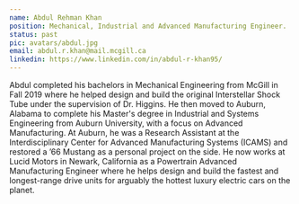 ```yaml
---
name: Abdul Rehman Khan
position: Mechanical, Industrial and Advanced Manufacturing Engineer.
status: past
pic: avatars/abdul.jpg
email: abdul.r.khan@mail.mcgill.ca
linkedin: https://www.linkedin.com/in/abdul-r-khan95/
---
```

Abdul completed his bachelors in Mechanical Engineering from McGill in Fall 2019 where he helped design and build the original Interstellar Shock Tube under the supervision of Dr. Higgins. He then moved to Auburn, Alabama to complete his Master's degree in Industrial and Systems Engineering from Auburn University, with a focus on Advanced Manufacturing. At Auburn, he was a Research Assistant at the Interdisciplinary Center for Advanced Manufacturing Systems (ICAMS) and restored a ’66 Mustang as a personal project on the side. He now works at Lucid Motors in Newark, California as a Powertrain Advanced Manufacturing Engineer where he helps design and build the fastest and longest-range drive units for arguably the hottest luxury electric cars on the planet.